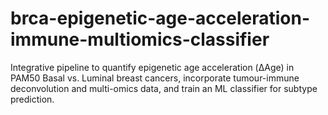 # brca-epigenetic-age-acceleration-immune-multiomics-classifier
Integrative pipeline to quantify epigenetic age acceleration (ΔAge) in PAM50 Basal vs. Luminal breast cancers, incorporate tumour-immune deconvolution and multi-omics data, and train an ML classifier for subtype prediction.
